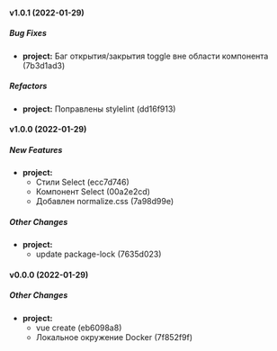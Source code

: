 #### v1.0.1 (2022-01-29)

##### Bug Fixes

* **project:**  Баг открытия/закрытия toggle вне области компонента (7b3d1ad3)

##### Refactors

* **project:**  Поправлены stylelint (dd16f913)

#### v1.0.0 (2022-01-29)

##### New Features

* **project:**
  *  Стили Select (ecc7d746)
  *  Компонент Select (00a2e2cd)
  *  Добавлен normalize.css (7a98d99e)

##### Other Changes

* **project:**
  *  update package-lock (7635d023)

#### v0.0.0 (2022-01-29)

##### Other Changes

* **project:**
  *  vue create (eb6098a8)
  *  Локальное окружение Docker (7f852f9f)
